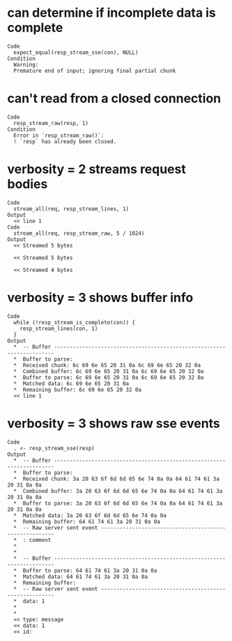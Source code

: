 # can determine if incomplete data is complete

    Code
      expect_equal(resp_stream_sse(con), NULL)
    Condition
      Warning:
      Premature end of input; ignoring final partial chunk

# can't read from a closed connection

    Code
      resp_stream_raw(resp, 1)
    Condition
      Error in `resp_stream_raw()`:
      ! `resp` has already been closed.

# verbosity = 2 streams request bodies

    Code
      stream_all(req, resp_stream_lines, 1)
    Output
      << line 1
    Code
      stream_all(req, resp_stream_raw, 5 / 1024)
    Output
      << Streamed 5 bytes
      
      << Streamed 5 bytes
      
      << Streamed 4 bytes
      

# verbosity = 3 shows buffer info

    Code
      while (!resp_stream_is_complete(con)) {
        resp_stream_lines(con, 1)
      }
    Output
      *  -- Buffer ----------------------------------------------------------------------
      *  Buffer to parse: 
      *  Received chunk: 6c 69 6e 65 20 31 0a 6c 69 6e 65 20 32 0a
      *  Combined buffer: 6c 69 6e 65 20 31 0a 6c 69 6e 65 20 32 0a
      *  Buffer to parse: 6c 69 6e 65 20 31 0a 6c 69 6e 65 20 32 0a
      *  Matched data: 6c 69 6e 65 20 31 0a
      *  Remaining buffer: 6c 69 6e 65 20 32 0a
      << line 1

# verbosity = 3 shows raw sse events

    Code
      . <- resp_stream_sse(resp)
    Output
      *  -- Buffer ----------------------------------------------------------------------
      *  Buffer to parse: 
      *  Received chunk: 3a 20 63 6f 6d 6d 65 6e 74 0a 0a 64 61 74 61 3a 20 31 0a 0a
      *  Combined buffer: 3a 20 63 6f 6d 6d 65 6e 74 0a 0a 64 61 74 61 3a 20 31 0a 0a
      *  Buffer to parse: 3a 20 63 6f 6d 6d 65 6e 74 0a 0a 64 61 74 61 3a 20 31 0a 0a
      *  Matched data: 3a 20 63 6f 6d 6d 65 6e 74 0a 0a
      *  Remaining buffer: 64 61 74 61 3a 20 31 0a 0a
      *  -- Raw server sent event -------------------------------------------------------
      *  : comment
      *  
      *  
      *  -- Buffer ----------------------------------------------------------------------
      *  Buffer to parse: 64 61 74 61 3a 20 31 0a 0a
      *  Matched data: 64 61 74 61 3a 20 31 0a 0a
      *  Remaining buffer: 
      *  -- Raw server sent event -------------------------------------------------------
      *  data: 1
      *  
      *  
      << type: message
      << data: 1
      << id: 
      

